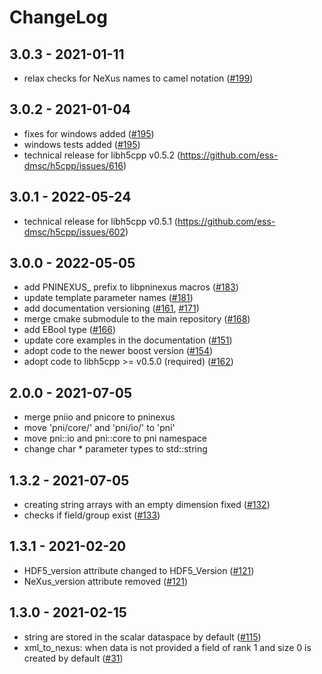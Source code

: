 # ChangeLog

## 3.0.3 - 2021-01-11
- relax checks for NeXus names to camel notation ([#199](https://github.com/pni-libraries/libpniio/pull/199))

## 3.0.2 - 2021-01-04
- fixes for windows added ([#195](https://github.com/pni-libraries/libpniio/pull/195))
- windows tests added ([#195](https://github.com/pni-libraries/libpniio/pull/195))
- technical release for libh5cpp v0.5.2 (https://github.com/ess-dmsc/h5cpp/issues/616)

## 3.0.1 - 2022-05-24
- technical release for libh5cpp v0.5.1 (https://github.com/ess-dmsc/h5cpp/issues/602)

## 3.0.0 - 2022-05-05
- add PNINEXUS_ prefix to libpninexus macros ([#183](https://github.com/pni-libraries/libpniio/pull/183))
- update template parameter names ([#181](https://github.com/pni-libraries/libpniio/pull/181))
- add documentation versioning ([#161](https://github.com/pni-libraries/libpniio/pull/161), [#171](https://github.com/pni-libraries/libpniio/pull/171))
- merge cmake submodule to the main repository ([#168](https://github.com/pni-libraries/libpniio/pull/168))
- add EBool type ([#166](https://github.com/pni-libraries/libpniio/pull/166))
- update core examples in the documentation ([#151](https://github.com/pni-libraries/libpniio/pull/151))
- adopt code to the newer boost version ([#154](https://github.com/pni-libraries/libpniio/pull/154))
- adopt code to libh5cpp >= v0.5.0 (required) ([#162](https://github.com/pni-libraries/libpniio/pull/162))


## 2.0.0 - 2021-07-05
- merge pniio and pnicore to pninexus
- move 'pni/core/' and 'pni/io/' to 'pni'
- move pni::io and pni::core to pni namespace
- change char * parameter types to std::string

## 1.3.2 - 2021-07-05
- creating string arrays with an empty dimension fixed ([#132](https://github.com/pni-libraries/libpniio/pull/132))
- checks if field/group exist ([#133](https://github.com/pni-libraries/libpniio/pull/133))

## 1.3.1 - 2021-02-20
- HDF5_version attribute changed to HDF5_Version ([#121](https://github.com/pni-libraries/libpniio/pull/121))
- NeXus_version attribute removed ([#121](https://github.com/pni-libraries/libpniio/pull/121))

## 1.3.0 - 2021-02-15
- string are stored in the scalar dataspace by default ([#115](https://github.com/pni-libraries/libpniio/pull/115))
- xml_to_nexus: when data is not provided a field of rank 1 and size 0 is created by default ([#31](https://github.com/pni-libraries/libpniio/pull/31))
